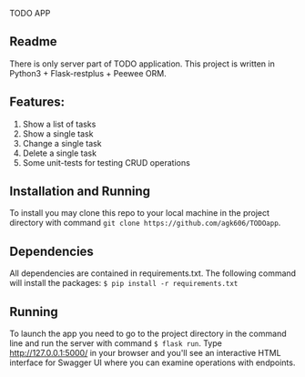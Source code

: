 TODO APP

## Readme

There is only server part of TODO application. This project is written in Python3 + Flask-restplus + Peewee ORM.

## Features:

1. Show a list of tasks
2. Show a single task
3. Change a single task
4. Delete a single task
5. Some unit-tests for testing CRUD operations

## Installation and Running

To install you may clone this repo to your local machine in the project directory with command 
`git clone https://github.com/agk606/TODOapp`.

## Dependencies

All dependencies are contained in requirements.txt. The following command will install the packages:
`$ pip install -r requirements.txt`

## Running

To launch the app you need to go to the project directory in the command line and run the server with command
`$ flask run`. Type http://127.0.0.1:5000/ in your browser and you'll see an interactive HTML interface for 
Swagger UI where you can examine operations with endpoints.
